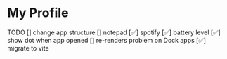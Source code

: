 # My Profile

TODO
[] change app structure
[] notepad
[✅] spotify
[✅] battery level
[✅] show dot when app opened
[] re-renders problem on Dock apps
[✅] migrate to vite
